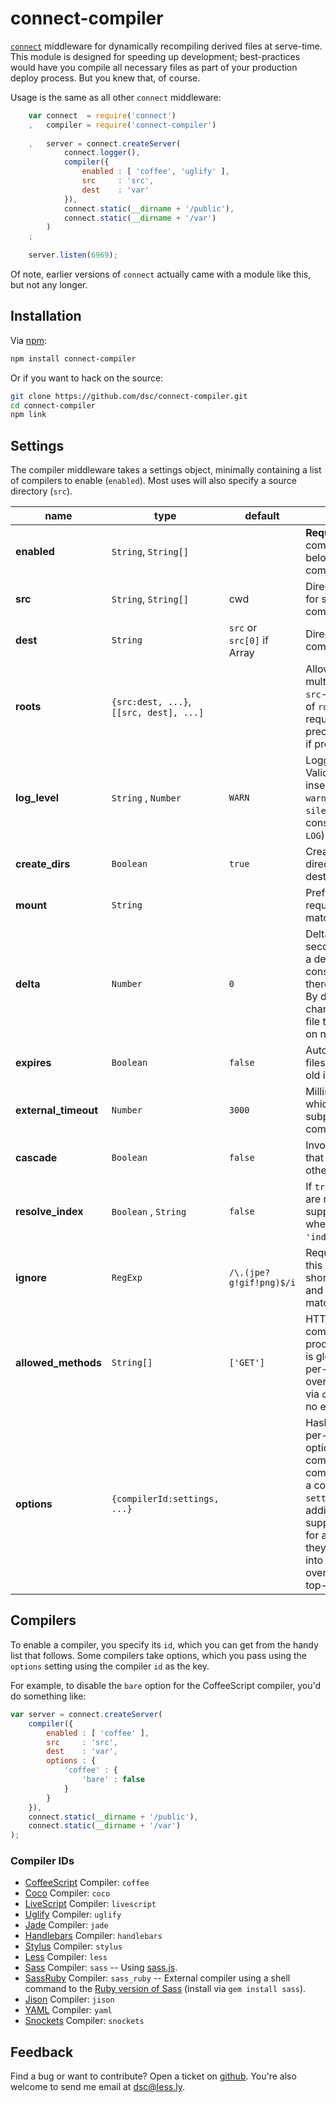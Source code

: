 # connect-compiler

[`connect`](http://senchalabs.github.com/connect/) middleware for dynamically recompiling derived files at serve-time. This module is designed for speeding up development; best-practices would have you compile all necessary files as part of your production deploy process. But you knew that, of course.

Usage is the same as all other `connect` middleware:

````js
    var connect  = require('connect')
    ,   compiler = require('connect-compiler')
    
    ,   server = connect.createServer(
            connect.logger(),
            compiler({
                enabled : [ 'coffee', 'uglify' ],
                src     : 'src',
                dest    : 'var'
            }),
            connect.static(__dirname + '/public'),
            connect.static(__dirname + '/var')
        )
    ;
    
    server.listen(6969);
````

Of note, earlier versions of `connect` actually came with a module like this, but not any longer.


## Installation

Via [npm](http://npmjs.org/):

````sh
npm install connect-compiler
````

Or if you want to hack on the source:

````sh
git clone https://github.com/dsc/connect-compiler.git
cd connect-compiler
npm link
````


## Settings

The compiler middleware takes a settings object, minimally containing a list of compilers to 
enable (`enabled`). Most uses will also specify a source directory (`src`).

| name                 | type                                          | default                          | description                                                                                                                                                                                                                                                                        |
| -------------------- | --------------------------------------------- | -------------------------------- | ---------------------------------------------------------------------------------------------------------------------------------------------------------------------------------------------------------------------------------------------------------------------------------- |
| **enabled**          | `String`, `String[]`                          |                                  | **Required** Enabled compiler id(s). See below for included compilers.                                                                                                                                                                                                             |
| **src**              | `String`, `String[]`                          | cwd                              | Directories to search for source files to compile.                                                                                                                                                                                                                                 |
| **dest**             | `String`                                      | `src` or <br/> `src[0]` if Array | Directory to write compiled result.                                                                                                                                                                                                                                                |
| **roots**            | `{src:dest, ...}`, <br/> `[[src, dest], ...]` |                                  | Allows you to specify multiple, ordered `src`-`dest` pairs. One of `roots` or `src` is required; `roots` takes precedence over `src` if present.                                                                                                                                   |
| **log_level**        | `String` , `Number`                           | `WARN`                           | Logging verbosity. Valid values (case-insensitive): `error`, `warn`, `info`, `debug`, `silent`, or a numeric constant (as found in `LOG`).                                                                                                                                         |
| **create_dirs**      | `Boolean`                                     | `true`                           | Creates intermediate directories for destination files.                                                                                                                                                                                                                            |
| **mount**            | `String`                                      |                                  | Prefix trimmed off request path before matching/processing.                                                                                                                                                                                                                        |
| **delta**            | `Number`                                      | `0`                              | Delta `mtime` (in seconds) required for a derived file to be considered stale, and therefore recompiled. By default, any change will cause a file to be recompiled on next request.                                                                                                |
| **expires**          | `Boolean`                                     | `false`                          | Automatically treat files as stale if this old in secs.                                                                                                                                                                                                                            |
| **external_timeout** | `Number`                                      | `3000`                           | Milliseconds after which to kill subprocess commands.                                                                                                                                                                                                                              |
| **cascade**          | `Boolean`                                     | `false`                          | Invoke all compilers that match? otherwise, only first.                                                                                                                                                                                                                            |
| **resolve_index**    | `Boolean` , `String`                          | `false`                          | If `true`-y, directories are resolved with the supplied filename, where `true` maps to `'index.html'`.                                                                                                                                                                             |
| **ignore**           | `RegExp`                                      | `/\.(jpe?g!gif!png)$/i`          | Requests matching this pattern are short-circuit ignored, and no compiler matching occurs.                                                                                                                                                                                         |
| **allowed_methods**  | `String[]`                                    | `['GET']`                        | HTTP methods compiler should process. This setting is global-only -- per-compiler overrides specified via `options` will have no effect.                                                                                                                                           |
| **options**          | `{compilerId:settings, ...}`                  |                                  | Hash of additional per-compiler options, mapped by compiler id. Each compiler is supplied a copy of the `settings` object; if additional options are supplied in this way for a given compiler, they will be merged into the settings (and override any colliding top-level keys). |


## Compilers

To enable a compiler, you specify its `id`, which you can get from the handy list that follows. Some
compilers take options, which you pass using the `options` setting using the compiler `id` as the
key.

For example, to disable the `bare` option for the CoffeeScript compiler, you'd do something like:

````js
var server = connect.createServer(
    compiler({
        enabled : [ 'coffee' ],
        src     : 'src',
        dest    : 'var',
        options : {
            'coffee' : {
                'bare' : false
            }
        }
    }),
    connect.static(__dirname + '/public'),
    connect.static(__dirname + '/var')
);
````


### Compiler IDs

-   [CoffeeScript](http://coffeescript.org/) Compiler: `coffee`
-   [Coco](http://satyr.github.com/coco/) Compiler: `coco`
-   [LiveScript](http://livescript.net) Compiler: `livescript`
-   [Uglify](https://github.com/mishoo/UglifyJS) Compiler: `uglify`
-   [Jade](http://jade-lang.com/) Compiler: `jade`
-   [Handlebars](http://handlebarsjs.com/) Compiler: `handlebars`
-   [Stylus](http://learnboost.github.com/stylus/) Compiler: `stylus`
-   [Less](http://lesscss.org/) Compiler: `less`
-   [Sass](http://sass-lang.com/) Compiler: `sass` -- Using [sass.js](https://github.com/visionmedia/sass.js).
-   [SassRuby](http://sass-lang.com/) Compiler: `sass_ruby` -- External compiler using a shell command to 
    the [Ruby version of Sass](http://sass-lang.com/download.html) (install via `gem install sass`).
-   [Jison](http://zaach.github.com/jison/) Compiler: `jison`
-   [YAML](https://github.com/visionmedia/js-yaml) Compiler: `yaml`
-   [Snockets](http://github.com/TrevorBurnham/snockets) Compiler: `snockets`


## Feedback

Find a bug or want to contribute? Open a ticket on [github](http://github.com/dsc/connect-compiler). 
You're also welcome to send me email at [dsc@less.ly](mailto:dsc@less.ly?subject=connect-compiler).

